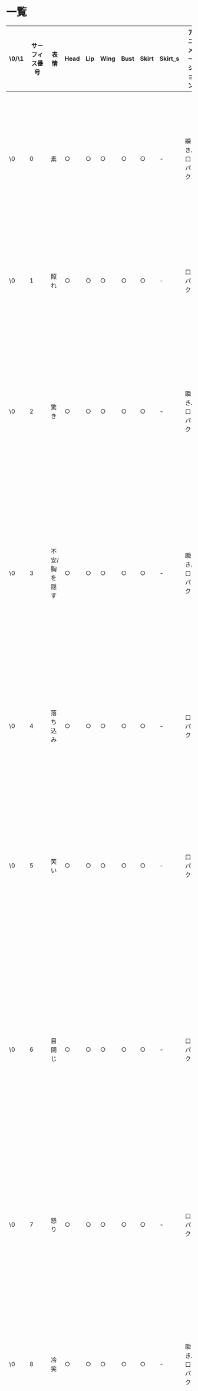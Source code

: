 # 一覧

| \0/\1 | サーフィス番号 | 表情             | Head | Lip | Wing | Bust | Skirt | Skirt_s | アニメーション | 使うシチュエーション                                                                           | 備考（主観とイメージ）                                                                                                    |
|-------|----------------|------------------|------|-----|------|------|-------|---------|----------------|------------------------------------------------------------------------------------------------|---------------------------------------------------------------------------------------------------------------------------|
| \0    | 0              | 素               | ○    | ○   | ○    | ○    | ○     | -       | 瞬き、口パク   | 通常の立ち絵。喋る時でも使うので、真顔ですごいことを言う。                                     | 立ち絵、素の表情。                                                                                                        |
| \0    | 1              | 照れ             | ○    | ○   | ○    | ○    | ○     | -       | 口パク         | マウス反応で顔を赤らめる際に多用。                                                             | 立ち絵。顔を赤くして、両の手を頬にあてている。                                                                            |
| \0    | 2              | 驚き             | ○    | ○   | ○    | ○    | ○     | -       | 瞬き、口パク   | 突然、触られて驚く時などに。ランダムトークではほとんど使わない。                               | 立ち絵。両の手を口元近くに持ってきている。                                                                                |
| \0    | 3              | 不安/胸を隠す    | ○    | ○   | ○    | ○    | ○     | -       | 瞬き、口パク   | マウス反応で胸を触られた際、胸を隠す時など。1番の照れの代わりにも。                            | 立ち絵。眉を下げて、頬をかすかに赤らめている。両腕で体を浅く抱いている。                                                  |
| \0    | 4              | 落ち込み         | ○    | ○   | ○    | ○    | ○     | -       | 口パク         | ほとんど使われていない。何か呆れた際にも使っている。                                           | 立ち絵。目を閉じて、両腕を後ろに流している。眉はフラット。                                                                |
| \0    | 5              | 笑い             | ○    | ○   | ○    | ○    | ○     | -       | 口パク         | 頭を撫でられた時に使うことが多い。嬉しい時や楽しい時に。                                       | 立ち絵。ガッツポーズに近いポーズ。表情も含めてとても嬉しそう。                                                            |
| \0    | 6              | 目閉じ           | ○    | ○   | ○    | ○    | ○     | -       | 口パク         | ランダムトークやマウス反応で多様している。諭すように言う時や安心している時、呆れている時など。 | 立ち絵。目を閉じて、両腕を後ろに流している。                                                                              |
| \0    | 7              | 怒り             | ○    | ○   | ○    | ○    | ○     | -       | 口パク         | マウス反応で怒る時に使う。あまり、枚数は多くない。                                             | 立ち絵。全身で怒りを表現している雰囲気だが可愛らしい。                                                                    |
| \0    | 8              | 冷笑             | ○    | ○   | ○    | ○    | ○     | -       | 瞬き、口パク   | ランダムトークやマウス反応で相手を嘲笑する際に多用。                                           | 立ち絵。両腕で体を浅く抱いている。眉をひそめて冷たく笑っている。                                                          |
| \0    | 9              | 首振り           | -    | -   | -    | -    | -     | -       | 首振り         | マウス判定などでやんわり拒否する時に使う。                                                     | マウス判定なし。立ち絵。基本サーフィスはサーフィス3と共通で、左向き、右向きサーフィスと組み合わせて首振りアニメーション。 |
| \1    | 10             | 空隙             | -    | -   | -    | -    | -     | -       | -              | -                                                                                              | ダミーサーフィス。実際に表示されない。                                                                                    |
| \0    | 30             | スカートめくられ | ○    | ○   | ○    | ○    | ○     | -       | 瞬き、口パク   | スカートめくられ反応で多用している。使う時は31番と組み合わせている。                           | 立ち絵。スカートをめくられて顔を赤くしている。                                                                            |
| \0    | 31             | スカートおさえ   | ○    | ○   | ○    | ○    | ○     | -       | 口パク         | スカートめくられ反応で多用、30番の後に組み合わせて使うことが多い。                             | 立ち絵。スカートを抑えて怒っている。                                                                                      |
| \0    | 32             | 攻撃             | ○    | ○   | ○    | ○    | ○     | -       | -              | 対handの反応で使っているぐらい。かなりレアパターン。                                           | 立ち絵。身構えて体の前で何か爆発している。                                                                                |
| \0    | 1000           | 素               | ○    | ○   | ○    | ○    | -     | ○       | 瞬き、口パク   | 座っている時に使う。0番と共通。                                                                | 座り絵、素の表情。                                                                                                        |
| \0    | 1001           | 照れ             | ○    | ○   | ○    | ○    | -     | ○       | 口パク         | 座っている時に使う。1番と共通。                                                                | 座り絵。顔を赤くして、両の手を頬にあてている。                                                                            |
| \0    | 1002           | 驚き             | ○    | ○   | ○    | ○    | -     | ○       | 瞬き、口パク   | 座っている時に使う。2番と共通。                                                                | 座り絵。両の手を口元近くに持ってきている。                                                                                |
| \0    | 1003           | 不安/胸を隠す    | ○    | ○   | ○    | ○    | -     | ○       | 瞬き、口パク   | 座っている時に使う。3番と共通。                                                                | 座り絵。眉を下げて、頬をかすかに赤らめている。両腕で体を浅く抱いている。                                                  |
| \0    | 1004           | 落ち込み         | ○    | ○   | ○    | ○    | -     | ○       | 口パク         | 座っている時に使う。4番と共通。                                                                | 座り絵。目を閉じて、両腕を後ろに流している。眉はフラット。                                                                |
| \0    | 1005           | 笑い             | ○    | ○   | ○    | ○    | -     | ○       | 口パク         | 座っている時に使う。5番と共通。                                                                | 座り絵。ガッツポーズに近いポーズ。表情も含めてとても嬉しそう。                                                            |
| \0    | 1006           | 目閉じ           | ○    | ○   | ○    | ○    | -     | ○       | 口パク         | 座っている時に使う。6番と共通。                                                                | 座り絵。目を閉じて、両腕を後ろに流している。                                                                              |
| \0    | 1007           | 怒り             | ○    | ○   | ○    | ○    | -     | ○       | 口パク         | 座っている時に使う。7番と共通。                                                                | 座り絵。全身で怒りを表現している雰囲気だが可愛らしい。                                                                    |
| \0    | 1008           | 冷笑             | ○    | ○   | ○    | ○    | -     | ○       | 瞬き、口パク   | 座っている時に使う。8番と共通。                                                                | 座り絵。両腕で体を浅く抱いている。眉をひそめて冷たく笑っている。                                                          |
| \0    | 1009           | 首振り           | -    | -   | -    | -    | -     | -       | 首振り         | 座っている時に使う。9番と共通。                                                                | マウス判定なし。座り絵。基本サーフィスはサーフィス3と共通で、左向き、右向きサーフィスと組み合わせて首振りアニメーション。 |
| \0    | 1030           | スカートめくられ | ○    | ○   | ○    | ○    | -     | ○       | -              | 座っている時に使う。30番と共通。                                                               | 座り絵。スカートをめくられて顔を赤くしている。                                                                            |
| \0    | 1031           | スカートおさえ   | ○    | ○   | ○    | ○    | -     | ○       | 瞬き、口パク   | 座っている時に使う。31番と共通。                                                               | 座り絵。スカートを抑えて怒っている。                                                                                      |
| \0    | 1032           | 攻撃             | ○    | ○   | ○    | ○    | -     | ○       | 口パク         | 座っている時に使う。32番と共通。                                                               | 座り絵。身構えて体の前で何か爆発している。                                                                                |

## 備考

マスターシェルは立っているパターンと座っているパターンの2つわかれる。

ポーズとサーフィス番号が違う。
表情は共通しているが、スカートのあたり判定名は条件分岐のために変わっている。
通常の立ち絵が0～9、30～32で座りパターンは1000足した数字の1000～1009、1030～1032。
